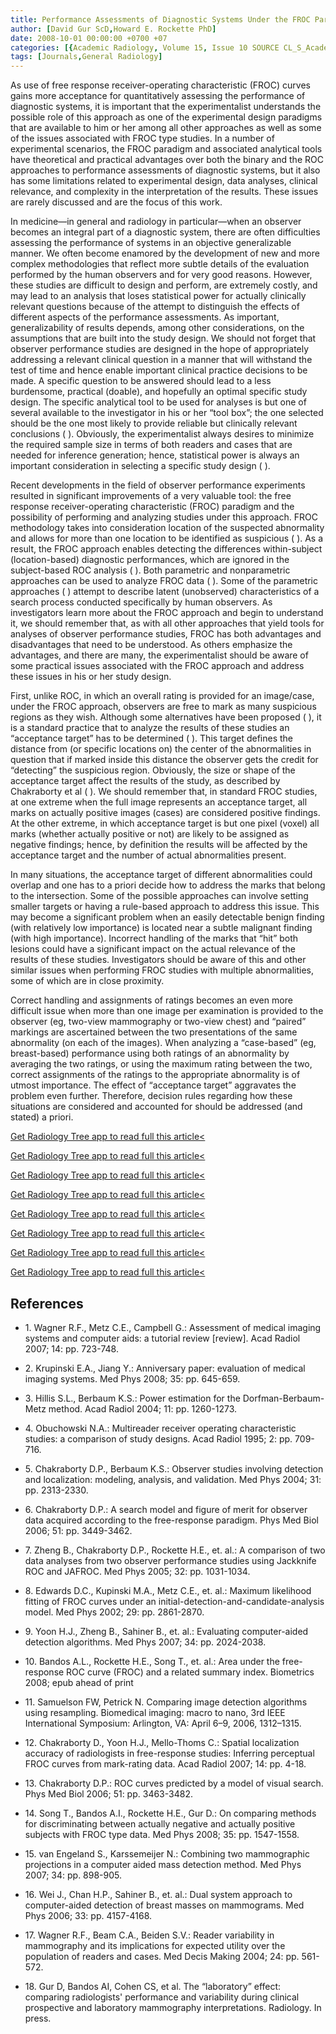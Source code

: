 ```yaml
---
title: Performance Assessments of Diagnostic Systems Under the FROC Paradigm
author: [David Gur ScD,Howard E. Rockette PhD]
date: 2008-10-01 00:00:00 +0700 +07
categories: [{Academic Radiology, Volume 15, Issue 10 SOURCE CL_S_AcademicRadiologyVolume15Issue10 1}]
tags: [Journals,General Radiology]
---
```

As use of free response receiver-operating characteristic (FROC) curves gains more acceptance for quantitatively assessing the performance of diagnostic systems, it is important that the experimentalist understands the possible role of this approach as one of the experimental design paradigms that are available to him or her among all other approaches as well as some of the issues associated with FROC type studies. In a number of experimental scenarios, the FROC paradigm and associated analytical tools have theoretical and practical advantages over both the binary and the ROC approaches to performance assessments of diagnostic systems, but it also has some limitations related to experimental design, data analyses, clinical relevance, and complexity in the interpretation of the results. These issues are rarely discussed and are the focus of this work.

In medicine—in general and radiology in particular—when an observer becomes an integral part of a diagnostic system, there are often difficulties assessing the performance of systems in an objective generalizable manner. We often become enamored by the development of new and more complex methodologies that reflect more subtle details of the evaluation performed by the human observers and for very good reasons. However, these studies are difficult to design and perform, are extremely costly, and may lead to an analysis that loses statistical power for actually clinically relevant questions because of the attempt to distinguish the effects of different aspects of the performance assessments. As important, generalizability of results depends, among other considerations, on the assumptions that are built into the study design. We should not forget that observer performance studies are designed in the hope of appropriately addressing a relevant clinical question in a manner that will withstand the test of time and hence enable important clinical practice decisions to be made. A specific question to be answered should lead to a less burdensome, practical (doable), and hopefully an optimal specific study design. The specific analytical tool to be used for analyses is but one of several available to the investigator in his or her “tool box”; the one selected should be the one most likely to provide reliable but clinically relevant conclusions ( ). Obviously, the experimentalist always desires to minimize the required sample size in terms of both readers and cases that are needed for inference generation; hence, statistical power is always an important consideration in selecting a specific study design ( ).

Recent developments in the field of observer performance experiments resulted in significant improvements of a very valuable tool: the free response receiver-operating characteristic (FROC) paradigm and the possibility of performing and analyzing studies under this approach. FROC methodology takes into consideration location of the suspected abnormality and allows for more than one location to be identified as suspicious ( ). As a result, the FROC approach enables detecting the differences within-subject (location-based) diagnostic performances, which are ignored in the subject-based ROC analysis ( ). Both parametric and nonparametric approaches can be used to analyze FROC data ( ). Some of the parametric approaches ( ) attempt to describe latent (unobserved) characteristics of a search process conducted specifically by human observers. As investigators learn more about the FROC approach and begin to understand it, we should remember that, as with all other approaches that yield tools for analyses of observer performance studies, FROC has both advantages and disadvantages that need to be understood. As others emphasize the advantages, and there are many, the experimentalist should be aware of some practical issues associated with the FROC approach and address these issues in his or her study design.

First, unlike ROC, in which an overall rating is provided for an image/case, under the FROC approach, observers are free to mark as many suspicious regions as they wish. Although some alternatives have been proposed ( ), it is a standard practice that to analyze the results of these studies an “acceptance target” has to be determined ( ). This target defines the distance from (or specific locations on) the center of the abnormalities in question that if marked inside this distance the observer gets the credit for “detecting” the suspicious region. Obviously, the size or shape of the acceptance target affect the results of the study, as described by Chakraborty et al ( ). We should remember that, in standard FROC studies, at one extreme when the full image represents an acceptance target, all marks on actually positive images (cases) are considered positive findings. At the other extreme, in which acceptance target is but one pixel (voxel) all marks (whether actually positive or not) are likely to be assigned as negative findings; hence, by definition the results will be affected by the acceptance target and the number of actual abnormalities present.

In many situations, the acceptance target of different abnormalities could overlap and one has to a priori decide how to address the marks that belong to the intersection. Some of the possible approaches can involve setting smaller targets or having a rule-based approach to address this issue. This may become a significant problem when an easily detectable benign finding (with relatively low importance) is located near a subtle malignant finding (with high importance). Incorrect handling of the marks that “hit” both lesions could have a significant impact on the actual relevance of the results of these studies. Investigators should be aware of this and other similar issues when performing FROC studies with multiple abnormalities, some of which are in close proximity.

Correct handling and assignments of ratings becomes an even more difficult issue when more than one image per examination is provided to the observer (eg, two-view mammography or two-view chest) and “paired” markings are ascertained between the two presentations of the same abnormality (on each of the images). When analyzing a “case-based” (eg, breast-based) performance using both ratings of an abnormality by averaging the two ratings, or using the maximum rating between the two, correct assignments of the ratings to the appropriate abnormality is of utmost importance. The effect of “acceptance target” aggravates the problem even further. Therefore, decision rules regarding how these situations are considered and accounted for should be addressed (and stated) a priori.

[Get Radiology Tree app to read full this article<](https://clinicalpub.com/app)

[Get Radiology Tree app to read full this article<](https://clinicalpub.com/app)

[Get Radiology Tree app to read full this article<](https://clinicalpub.com/app)

[Get Radiology Tree app to read full this article<](https://clinicalpub.com/app)

[Get Radiology Tree app to read full this article<](https://clinicalpub.com/app)

[Get Radiology Tree app to read full this article<](https://clinicalpub.com/app)

[Get Radiology Tree app to read full this article<](https://clinicalpub.com/app)

[Get Radiology Tree app to read full this article<](https://clinicalpub.com/app)

## References

- 1\. Wagner R.F., Metz C.E., Campbell G.: Assessment of medical imaging systems and computer aids: a tutorial review \[review\]. Acad Radiol 2007; 14: pp. 723-748.


- 2\. Krupinski E.A., Jiang Y.: Anniversary paper: evaluation of medical imaging systems. Med Phys 2008; 35: pp. 645-659.


- 3\. Hillis S.L., Berbaum K.S.: Power estimation for the Dorfman-Berbaum-Metz method. Acad Radiol 2004; 11: pp. 1260-1273.


- 4\. Obuchowski N.A.: Multireader receiver operating characteristic studies: a comparison of study designs. Acad Radiol 1995; 2: pp. 709-716.


- 5\. Chakraborty D.P., Berbaum K.S.: Observer studies involving detection and localization: modeling, analysis, and validation. Med Phys 2004; 31: pp. 2313-2330.


- 6\. Chakraborty D.P.: A search model and figure of merit for observer data acquired according to the free-response paradigm. Phys Med Biol 2006; 51: pp. 3449-3462.


- 7\. Zheng B., Chakraborty D.P., Rockette H.E., et. al.: A comparison of two data analyses from two observer performance studies using Jackknife ROC and JAFROC. Med Phys 2005; 32: pp. 1031-1034.


- 8\. Edwards D.C., Kupinski M.A., Metz C.E., et. al.: Maximum likelihood fitting of FROC curves under an initial-detection-and-candidate-analysis model. Med Phys 2002; 29: pp. 2861-2870.


- 9\. Yoon H.J., Zheng B., Sahiner B., et. al.: Evaluating computer-aided detection algorithms. Med Phys 2007; 34: pp. 2024-2038.


- 10\. Bandos A.L., Rockette H.E., Song T., et. al.: Area under the free-response ROC curve (FROC) and a related summary index. Biometrics 2008; epub ahead of print


- 11\.  Samuelson FW, Petrick N. Comparing image detection algorithms using resampling. Biomedical imaging: macro to nano, 3rd IEEE International Symposium: Arlington, VA: April 6–9, 2006, 1312–1315.


- 12\. Chakraborty D., Yoon H.J., Mello-Thoms C.: Spatial localization accuracy of radiologists in free-response studies: Inferring perceptual FROC curves from mark-rating data. Acad Radiol 2007; 14: pp. 4-18.


- 13\. Chakraborty D.P.: ROC curves predicted by a model of visual search. Phys Med Biol 2006; 51: pp. 3463-3482.


- 14\. Song T., Bandos A.I., Rockette H.E., Gur D.: On comparing methods for discriminating between actually negative and actually positive subjects with FROC type data. Med Phys 2008; 35: pp. 1547-1558.


- 15\. van Engeland S., Karssemeijer N.: Combining two mammographic projections in a computer aided mass detection method. Med Phys 2007; 34: pp. 898-905.


- 16\. Wei J., Chan H.P., Sahiner B., et. al.: Dual system approach to computer-aided detection of breast masses on mammograms. Med Phys 2006; 33: pp. 4157-4168.


- 17\. Wagner R.F., Beam C.A., Beiden S.V.: Reader variability in mammography and its implications for expected utility over the population of readers and cases. Med Decis Making 2004; 24: pp. 561-572.


- 18\.  Gur D, Bandos AI, Cohen CS, et al. The “laboratory” effect: comparing radiologists' performance and variability during clinical prospective and laboratory mammography interpretations. Radiology. In press.